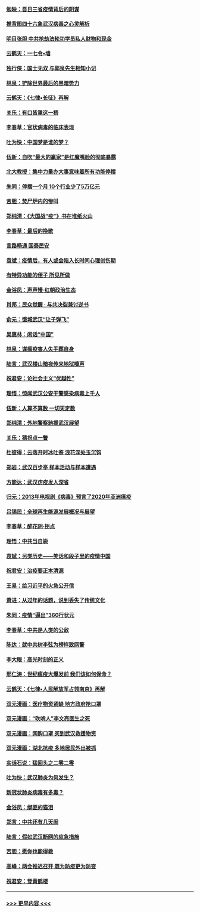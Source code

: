 #### [勉映：吾日三省疫情背后的阴谋](../pages/nsc993/n11913079.md?t=03040831) 
#### [推背图四十六象武汉病毒之心灵解析](../pages/nsc993/n11911761.md?t=03040831) 
#### [明目张胆 中共抢劫法轮功学员私人财物和现金](../pages/nsc993/n11910262.md?t=03040831) 
#### [云鹤天：一七令▪墙](../pages/nsc993/n11910627.md?t=03040831) 
#### [独行侠：国士无双 与郭泉先生相知小记](../pages/nsc993/n11910613.md?t=03040831) 
#### [林泉：铲除世界最后的黑暗势力](../pages/nsc993/n11909320.md?t=03040831) 
#### [云鹤天：《七律▪长征》再解](../pages/nsc993/n11909327.md?t=03040831) 
#### [关乐：有口皆罩这一捂](../pages/nsc993/n11908393.md?t=03040831) 
#### [李春草：官状病毒的临床表现](../pages/nsc993/n11908339.md?t=03040831) 
#### [吐为快：中国梦是谁的梦？](../pages/nsc993/n11906564.md?t=03040831) 
#### [伍新：自吹“最大的赢家”是红魔嘴脸的彻底暴露](../pages/nsc993/n11906407.md?t=03040831) 
#### [北大教授：集中力量办大事意味着所有功能停摆](../pages/nsc993/n11904800.md?t=03040831) 
#### [朱同：停摆一个月 10个行业少了5万亿元](../pages/nsc993/n11904498.md?t=03040831) 
#### [苦胆：焚尸炉内的惨叫](../pages/nsc993/n11904479.md?t=03040831) 
#### [郑纯清：《大国战“疫”》书在堆纸火山](../pages/nsc993/n11904450.md?t=03040831) 
#### [李春草：最后的挽歌](../pages/nsc993/n11904441.md?t=03040831) 
#### [言路畅通 国泰民安](../pages/nsc993/n11904222.md?t=03040831) 
#### [袁斌：疫情后，有人或会陷入长时间心理创伤期](../pages/nsc993/n11901514.md?t=03040831) 
#### [有特异功能的侄子 所见所做](../pages/nsc993/n11901154.md?t=03040831) 
#### [金浴凤：声声慢‧红朝政治生态](../pages/nsc993/n11899553.md?t=03040831) 
#### [肖邦：民众觉醒 · 与共决裂兼讨逆书](../pages/nsc993/n11898435.md?t=03040831) 
#### [俞元：饿城武汉“让子弹飞”](../pages/nsc993/n11898344.md?t=03040831) 
#### [吴惠林：闲话“中国”](../pages/nsc993/n11898182.md?t=03040831) 
#### [林泉：谋瘟疫害人失手葬自身](../pages/nsc993/n11897892.md?t=03040831) 
#### [陆言：武汉楼山暗夜传来地狱嚎声](../pages/nsc993/n11897033.md?t=03040831) 
#### [祝君安：论社会主义“优越性”](../pages/nsc993/n11897005.md?t=03040831) 
#### [理悟：惊闻武汉公安干警感染病毒上千人](../pages/nsc993/n11896947.md?t=03040831) 
#### [伍新：人算不算数 一切天定数](../pages/nsc993/n11893372.md?t=03040831) 
#### [郑纯清：外地警察驰援武汉展望](../pages/nsc993/n11893115.md?t=03040831) 
#### [关乐：猜拐点一瞥](../pages/nsc993/n11893020.md?t=03040831) 
#### [杜彼得：云落开时冰吐鉴 浪花深处玉沉钩](../pages/nsc993/n11892107.md?t=03040831) 
#### [郑岩：武汉百步亭 样本活动与样本遭遇](../pages/nsc993/n11892310.md?t=03040831) 
#### [方能达：武汉疠疫发人深省](../pages/nsc993/n11891376.md?t=03040831) 
#### [归元：2013年电视剧《病毒》预言了2020年亚洲瘟疫](../pages/nsc993/n11891126.md?t=03040831) 
#### [吕锡民：全球再生能源发展概况与展望](../pages/nsc993/n11890613.md?t=03040831) 
#### [李春草：醉花阴·拐点](../pages/nsc993/n11890567.md?t=03040831) 
#### [理悟：中共当自毙](../pages/nsc993/n11890559.md?t=03040831) 
#### [袁斌：另类历史——笑话和段子里的疫情中国](../pages/nsc993/n11889243.md?t=03040831) 
#### [祝君安：治疫要正本清源](../pages/nsc993/n11889085.md?t=03040831) 
#### [王易：给习近平的火急公开信](../pages/nsc993/n11888225.md?t=03040831) 
#### [萧进：从过年的话题，说到丢失了传统文化](../pages/nsc993/n11887732.md?t=03040831) 
#### [朱同：疫情“逼出”360行状元](../pages/nsc993/n11887678.md?t=03040831) 
#### [李春草：中共是人类的公敌](../pages/nsc993/n11887656.md?t=03040831) 
#### [陈达：就中共树李弦为榜样致网警](../pages/nsc993/n11887625.md?t=03040831) 
#### [李大眼：高光时刻的正义](../pages/nsc993/n11887585.md?t=03040831) 
#### [邢仁涛：世纪瘟疫大爆发前 我们该如何保命？](../pages/nsc993/n11887535.md?t=03040831) 
#### [云鹤天：《七律▪人民解放军占领南京》再解](../pages/nsc993/n11887524.md?t=03040831) 
#### [双元漫画：医疗物资紧缺 地方政府抢口罩](../pages/nsc993/n11884744.md?t=03040831) 
#### [双元漫画：“吹哨人”李文亮医生之死](../pages/nsc993/n11884705.md?t=03040831) 
#### [双元漫画：网购口罩 买到武汉救援物资](../pages/nsc993/n11884670.md?t=03040831) 
#### [双元漫画：湖北抗疫 多地居民外出被抓](../pages/nsc993/n11884643.md?t=03040831) 
#### [实话石说：猛回头之二零二零](../pages/nsc993/n11883968.md?t=03040831) 
#### [吐为快：武汉肺炎为何发生？](../pages/nsc993/n11882180.md?t=03040831) 
#### [新冠状肺炎病毒有多毒？](../pages/nsc993/n11881790.md?t=03040831) 
#### [金浴凤：绑匪的猫泪](../pages/nsc993/n11880664.md?t=03040831) 
#### [郑言：中共还有几天闹](../pages/nsc993/n11880645.md?t=03040831) 
#### [陆言：假如武汉断网的应急措施](../pages/nsc993/n11880619.md?t=03040831) 
#### [苦胆：愿你也能得救](../pages/nsc993/n11880601.md?t=03040831) 
#### [高峰：两会推迟召开  既为防疫更为防变](../pages/nsc993/n11879977.md?t=03040831) 
#### [祝君安：登黄鹤楼](../pages/nsc993/n11880583.md?t=03040831) 

----
#### [ >>> 更早内容 <<< ](../indexes/nsc993-earlier.md)

